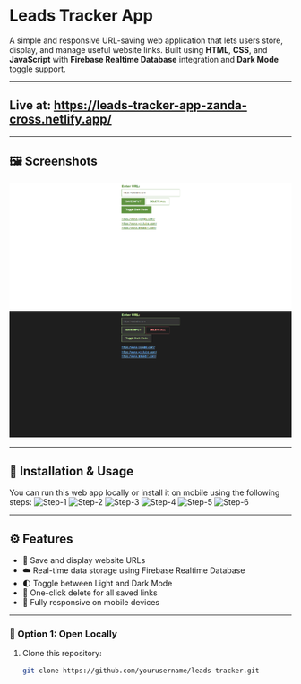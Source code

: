 # Leads Tracker App

A simple and responsive URL-saving web application that lets users store, display, and manage useful website links. Built using **HTML**, **CSS**, and **JavaScript** with **Firebase Realtime Database** integration and **Dark Mode** toggle support.

---

## Live at: https://leads-tracker-app-zanda-cross.netlify.app/

---

## 🖼️ Screenshots

<!-- Add your mobile screenshots here -->
![Light Mode Screenshot](https://github.com/zanda-cross/Leads-Tracker-App/blob/bcfd3c890a4ec434a6af646b9bcebaf884e41576/images/desktop-1.png)
![Dark Mode Screenshot](https://github.com/zanda-cross/Leads-Tracker-App/blob/bcfd3c890a4ec434a6af646b9bcebaf884e41576/images/desktop-2.png)

---

## 📲 Installation & Usage

You can run this web app locally or install it on mobile using the following steps:
![Step-1]()
![Step-2]()
![Step-3]()
![Step-4]()
![Step-5]()
![Step-6]()


---

## ⚙️ Features

- 🔗 Save and display website URLs
- ☁️ Real-time data storage using Firebase Realtime Database
- 🌓 Toggle between Light and Dark Mode
- 🧹 One-click delete for all saved links
- 📱 Fully responsive on mobile devices

---

### 🔧 Option 1: Open Locally
1. Clone this repository:
   ```bash
   git clone https://github.com/yourusername/leads-tracker.git
